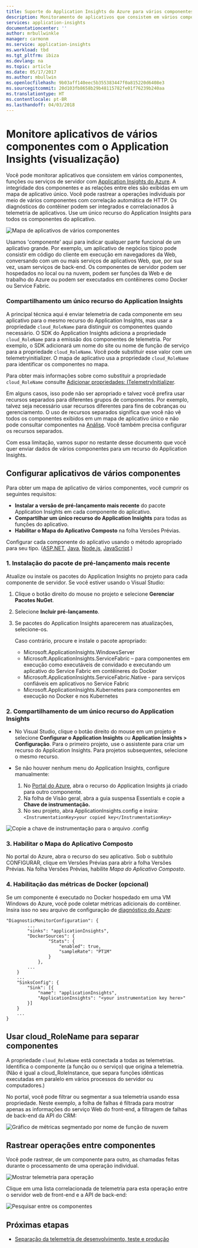 ```yaml
---
title: Suporte do Application Insights do Azure para vários componentes, microsserviços e contêineres | Microsoft Docs
description: Monitoramento de aplicativos que consistem em vários componentes ou funções para desempenho e uso.
services: application-insights
documentationcenter: ''
author: mrbullwinkle
manager: carmonm
ms.service: application-insights
ms.workload: tbd
ms.tgt_pltfrm: ibiza
ms.devlang: na
ms.topic: article
ms.date: 05/17/2017
ms.author: mbullwin
ms.openlocfilehash: 9b03aff140eec5b355383447f0a815220d6408e3
ms.sourcegitcommit: 20d103fb8658b29b48115782fe01f76239b240aa
ms.translationtype: HT
ms.contentlocale: pt-BR
ms.lasthandoff: 04/03/2018
---
```

# <a name="monitor-multi-component-applications-with-application-insights-preview"></a>Monitore aplicativos de vários componentes com o Application Insights (visualização)

Você pode monitorar aplicativos que consistem em vários componentes, funções ou serviços de servidor com [Application Insights do Azure](app-insights-overview.md). A integridade dos componentes e as relações entre eles são exibidas em um mapa de aplicativo único. Você pode rastrear a operações individuais por meio de vários componentes com correlação automática de HTTP. Os diagnósticos do contêiner podem ser integrados e correlacionados à telemetria de aplicativos. Use um único recurso do Application Insights para todos os componentes do aplicativo. 

![Mapa de aplicativos de vários componentes](./media/app-insights-monitor-multi-role-apps/app-map.png)

Usamos 'componente' aqui para indicar qualquer parte funcional de um aplicativo grande. Por exemplo, um aplicativo de negócios típico pode consistir em código do cliente em execução em navegadores da Web, conversando com um ou mais serviços de aplicativos Web, que, por sua vez, usam serviços de back-end. Os componentes de servidor podem ser hospedados no local ou na nuvem, podem ser funções da Web e de trabalho do Azure ou podem ser executados em contêineres como Docker ou Service Fabric. 

### <a name="sharing-a-single-application-insights-resource"></a>Compartilhamento um único recurso do Application Insights 

A principal técnica aqui é enviar telemetria de cada componente em seu aplicativo para o mesmo recurso do Application Insights, mas usar a propriedade `cloud_RoleName` para distinguir os componentes quando necessário. O SDK do Application Insights adiciona a propriedade `cloud_RoleName` para a emissão dos componentes de telemetria. Por exemplo, o SDK adicionará um nome do site ou nome de função de serviço para a propriedade `cloud_RoleName`. Você pode substituir esse valor com um telemetryinitializer. O mapa de aplicativo usa a propriedade `cloud_RoleName` para identificar os componentes no mapa.

Para obter mais informações sobre como substituir a propriedade `cloud_RoleName` consulte [Adicionar propriedades: ITelemetryInitializer](app-insights-api-filtering-sampling.md#add-properties-itelemetryinitializer).  

Em alguns casos, isso pode não ser apropriado e talvez você prefira usar recursos separados para diferentes grupos de componentes. Por exemplo, talvez seja necessário usar recursos diferentes para fins de cobranças ou gerenciamento. O uso de recursos separados significa que você não vê todos os componentes exibidos em um mapa de aplicativo único e não pode consultar componentes na [Análise](app-insights-analytics.md). Você também precisa configurar os recursos separados.

Com essa limitação, vamos supor no restante desse documento que você quer enviar dados de vários componentes para um recurso do Application Insights.

## <a name="configure-multi-component-applications"></a>Configurar aplicativos de vários componentes

Para obter um mapa de aplicativo de vários componentes, você cumprir os seguintes requisitos:

* **Instalar a versão de pré-lançamento mais recente** do pacote Application Insights em cada componente do aplicativo. 
* **Compartilhar um único recurso do Application Insights** para todas as funções do aplicativo.
* **Habilitar o Mapa do Aplicativo Composto** na folha Versões Prévias.

Configurar cada componente do aplicativo usando o método apropriado para seu tipo. ([ASP.NET](app-insights-asp-net.md), [Java](app-insights-java-get-started.md), [Node.js](app-insights-nodejs.md), [JavaScript](app-insights-javascript.md).)

### <a name="1-install-the-latest-pre-release-package"></a>1. Instalação do pacote de pré-lançamento mais recente

Atualize ou instale os pacotes do Application Insights no projeto para cada componente de servidor. Se você estiver usando o Visual Studio:

1. Clique o botão direito do mouse no projeto e selecione **Gerenciar Pacotes NuGet**. 
2. Selecione **Incluir pré-lançamento**.
3. Se pacotes do Application Insights aparecerem nas atualizações, selecione-os. 

    Caso contrário, procure e instale o pacote apropriado:
    
    * Microsoft.ApplicationInsights.WindowsServer
    * Microsoft.ApplicationInsights.ServiceFabric – para componentes em execução como executáveis de convidado e executando um aplicativo do Service Fabric em contêineres do Docker
    * Microsoft.ApplicationInsights.ServiceFabric.Native - para serviços confiáveis em aplicativos no Service Fabric
    * Microsoft.ApplicationInsights.Kubernetes para componentes em execução no Docker e nos Kubernetes

### <a name="2-share-a-single-application-insights-resource"></a>2. Compartilhamento de um único recurso do Application Insights

* No Visual Studio, clique o botão direito do mouse em um projeto e selecione **Configurar o Application Insights** ou **Application Insights > Configuração**. Para o primeiro projeto, use o assistente para criar um recurso do Application Insights. Para projetos subsequentes, selecione o mesmo recurso.
* Se não houver nenhum menu do Application Insights, configure manualmente:

   1. No [Portal do Azure](https://portal,azure.com), abra o recurso do Application Insights já criado para outro componente.
   2. Na folha de Visão geral, abra a guia suspensa Essentials e copie a **Chave de instrumentação.**
   3. No seu projeto, abra ApplicationInsights.config e insira: `<InstrumentationKey>your copied key</InstrumentationKey>`

![Copie a chave de instrumentação para o arquivo .config](./media/app-insights-monitor-multi-role-apps/copy-instrumentation-key.png)


### <a name="3-enable-composite-application-map"></a>3. Habilitar o Mapa do Aplicativo Composto

No portal do Azure, abra o recurso do seu aplicativo. Sob o subtítulo CONFIGURAR, clique em Versões Prévias para abrir a folha Versões Prévias. Na folha Versões Prévias, habilite *Mapa do Aplicativo Composto*.

### <a name="4-enable-docker-metrics-optional"></a>4. Habilitação das métricas de Docker (opcional) 

Se um componente é executado no Docker hospedado em uma VM Windows do Azure, você pode coletar métricas adicionais do contêiner. Insira isso no seu arquivo de configuração de [diagnóstico do Azure](../monitoring-and-diagnostics/azure-diagnostics.md):

```
"DiagnosticMonitorConfiguration": {
        ...
        "sinks": "applicationInsights",
        "DockerSources": {
                "Stats": {
                    "enabled": true,
                    "sampleRate": "PT1M"
                }
            },
        ...
    }
    ...   
    "SinksConfig": {
        "Sink": [{
            "name": "applicationInsights",
            "ApplicationInsights": "<your instrumentation key here>"
        }]
    }
    ...
}

```

## <a name="use-cloudrolename-to-separate-components"></a>Usar cloud_RoleName para separar componentes

A propriedade `cloud_RoleName` está conectada a todas as telemetrias. Identifica o componente (a função ou o serviço) que origina a telemetria. (Não é igual a cloud_RoleInstance, que separa funções idênticas executadas em paralelo em vários processos do servidor ou computadores.)

No portal, você pode filtrar ou segmentar a sua telemetria usando essa propriedade. Neste exemplo, a folha de falhas é filtrada para mostrar apenas as informações do serviço Web do front-end, a filtragem de falhas de back-end da API do CRM:

![Gráfico de métricas segmentado por nome de função de nuvem](./media/app-insights-monitor-multi-role-apps/cloud-role-name.png)

## <a name="trace-operations-between-components"></a>Rastrear operações entre componentes

Você pode rastrear, de um componente para outro, as chamadas feitas durante o processamento de uma operação individual.


![Mostrar telemetria para operação](./media/app-insights-monitor-multi-role-apps/show-telemetry-for-operation.png)

Clique em uma lista correlacionada de telemetria para esta operação entre o servidor web de front-end e a API de back-end:

![Pesquisar entre os componentes](./media/app-insights-monitor-multi-role-apps/search-across-components.png)


## <a name="next-steps"></a>Próximas etapas

* [Separação da telemetria de desenvolvimento, teste e produção](app-insights-separate-resources.md)
